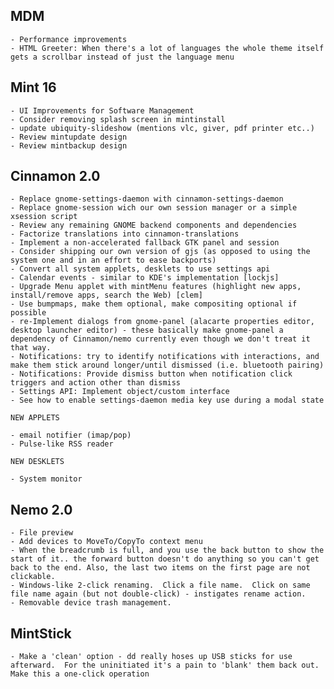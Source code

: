 MDM
---
    
    - Performance improvements
    - HTML Greeter: When there's a lot of languages the whole theme itself gets a scrollbar instead of just the language menu
    
Mint 16
-------

    - UI Improvements for Software Management
    - Consider removing splash screen in mintinstall
    - update ubiquity-slideshow (mentions vlc, giver, pdf printer etc..)
    - Review mintupdate design
    - Review mintbackup design

Cinnamon 2.0
------------

    - Replace gnome-settings-daemon with cinnamon-settings-daemon
    - Replace gnome-session wich our own session manager or a simple xsession script
    - Review any remaining GNOME backend components and dependencies
    - Factorize translations into cinnamon-translations
    - Implement a non-accelerated fallback GTK panel and session
    - Consider shipping our own version of gjs (as opposed to using the system one and in an effort to ease backports)    
    - Convert all system applets, desklets to use settings api
    - Calendar events - similar to KDE's implementation [lockjs] 
    - Upgrade Menu applet with mintMenu features (highlight new apps, install/remove apps, search the Web) [clem]
    - Use bumpmaps, make them optional, make compositing optional if possible
    - re-Implement dialogs from gnome-panel (alacarte properties editor, desktop launcher editor) - these basically make gnome-panel a dependency of Cinnamon/nemo currently even though we don't treat it that way.
    - Notifications: try to identify notifications with interactions, and make them stick around longer/until dismissed (i.e. bluetooth pairing)
    - Notifications: Provide dismiss button when notification click triggers and action other than dismiss
    - Settings API: Implement object/custom interface
    - See how to enable settings-daemon media key use during a modal state
    
    NEW APPLETS
    
    - email notifier (imap/pop)
    - Pulse-like RSS reader
    
    NEW DESKLETS
    
    - System monitor

Nemo 2.0
--------

    - File preview
    - Add devices to MoveTo/CopyTo context menu
    - When the breadcrumb is full, and you use the back button to show the start of it.. the forward button doesn't do anything so you can't get back to the end. Also, the last two items on the first page are not clickable.
    - Windows-like 2-click renaming.  Click a file name.  Click on same file name again (but not double-click) - instigates rename action.
    - Removable device trash management.

MintStick
---------

    - Make a 'clean' option - dd really hoses up USB sticks for use afterward.  For the uninitiated it's a pain to 'blank' them back out.  Make this a one-click operation


